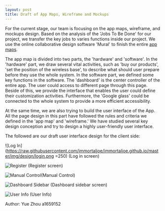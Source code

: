 ```yaml
---
layout: post
title: Draft of App Maps, Wireframe and Mockups
---
```


For the current stage, our team is focusing on the app maps, wireframe, and mockups design. Based on the analysis of the 'Jobs To Be Done' for our project, we transfer the key jobs to varies functions inside our project. We use the online collaborative design software 'Mural' to finish the entire [app maps](https://app.mural.ly/t/businessmen7998/m/businessmen7998/1459749605986).

The app map is divided into two parts, the 'hardware' and 'software'. In the 'hardware' part, we draw several vital activities, such as 'buy our products', 'set the position of the wireless base', to describe what should user prepare before they use the whole system. In the software part, we defined some key functions in the software. The 'dashboard' is the center controller of the entire app. The user could access to different page through this page. Beside of this, we provide the interface that enables the user could define their customization activities. Furthermore, the 'Google glass' could be connected to the whole system to provide a more efficient accessibility.


At the same time, we are also trying to build the user interface of the App. All the page design in this part have followed the rules and criteria we defined in the 'app map' and 'wireframe.' We have studied several key design conception and try to design a highly user-friendly user interface.

The followed are our draft user interface design for the client side:

![Log In](https://raw.githubusercontent.com/immortaljoe/immortaljoe.github.io/master/img/design/login.png =250)
(Log in screen)

![Register](https://raw.githubusercontent.com/immortaljoe/immortaljoe.github.io/master/img/design/register.png)
(Register screen)

![Manual Control](https://raw.githubusercontent.com/immortaljoe/immortaljoe.github.io/master/img/design/maunualcontrol.png)(Manual Control)

![Dashboard Sidebar](https://raw.githubusercontent.com/immortaljoe/immortaljoe.github.io/master/img/design/controller2.png)
(Dashboard sidebar screen)

![User Info](https://raw.githubusercontent.com/immortaljoe/immortaljoe.github.io/master/img/design/userinfo.png)
(User Info)




Author: Yue Zhou a1659152
